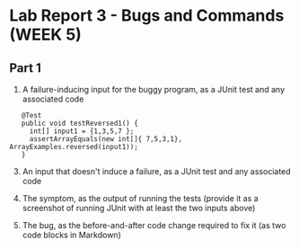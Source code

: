 # Lab Report 3 - Bugs and Commands (WEEK 5)

## Part 1
1. A failure-inducing input for the buggy program, as a JUnit test and any associated code

```
   @Test
   public void testReversed1() {
     int[] input1 = {1,3,5,7 };
     assertArrayEquals(new int[]{ 7,5,3,1}, ArrayExamples.reversed(input1));
   }
```

3. An input that doesn't induce a failure, as a JUnit test and any associated code

4. The symptom, as the output of running the tests (provide it as a screenshot of running JUnit with at least the two inputs above)

5. The bug, as the before-and-after code change required to fix it (as two code blocks in Markdown)
